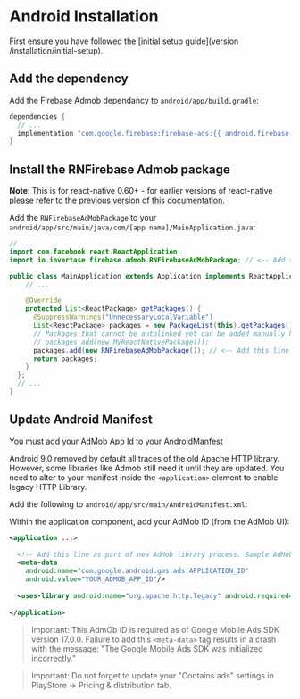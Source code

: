 # Android Installation

First ensure you have followed the [initial setup guide](version /installation/initial-setup).

## Add the dependency

Add the Firebase Admob dependancy to `android/app/build.gradle`:

```groovy
dependencies {
  // ...
  implementation "com.google.firebase:firebase-ads:{{ android.firebase.ads }}"
}
```

## Install the RNFirebase Admob package

**Note**: This is for react-native 0.60+ - for earlier versions of react-native please refer to the [previous version of this documentation](https://github.com/invertase/react-native-firebase-docs/blob/1659c6ce9503e7ae2db16526e70230b37ef256af/docs/admob/android.md).

Add the `RNFirebaseAdMobPackage` to your `android/app/src/main/java/com/[app name]/MainApplication.java`:

```java
// ...
import com.facebook.react.ReactApplication;
import io.invertase.firebase.admob.RNFirebaseAdMobPackage; // <-- Add this line

public class MainApplication extends Application implements ReactApplication {
    // ...

    @Override
    protected List<ReactPackage> getPackages() {
      @SuppressWarnings("UnnecessaryLocalVariable")
      List<ReactPackage> packages = new PackageList(this).getPackages();
      // Packages that cannot be autolinked yet can be added manually here, for example:
      // packages.add(new MyReactNativePackage());
      packages.add(new RNFirebaseAdMobPackage()); // <-- Add this line
      return packages;
    }
  };
  // ...
}
```

## Update Android Manifest

You must add your AdMob App Id to your AndroidManfest

Android 9.0 removed by default all traces of the old Apache HTTP library. However, some libraries like Admob still need it until they are updated. 
You need to alter to your manifest inside the `<application>` element to enable legacy HTTP Library.

Add the following to `android/app/src/main/AndroidManifest.xml`:

Within the application component, add your AdMob ID (from the AdMob UI):
```xml
<application ...>
  
  <!-- Add this line as part of new AdMob library process. Sample AdMob App ID: ca-app-pub-3940256099942544~3347511713 -->
  <meta-data
    android:name="com.google.android.gms.ads.APPLICATION_ID"
    android:value="YOUR_ADMOB_APP_ID"/>
  
  <uses-library android:name="org.apache.http.legacy" android:required="false"/>  <!-- Add this line to avoid crashes on Android 9 until AdMob SDK update -->
  
</application>
```

> Important: This AdmOb ID is required as of Google Mobile Ads SDK version 17.0.0. Failure to add this `<meta-data>` tag results in a crash with the message: "The Google Mobile Ads SDK was initialized incorrectly."

> Important: Do not forget to update your "Contains ads" settings in PlayStore -> Pricing & distribution tab. 
